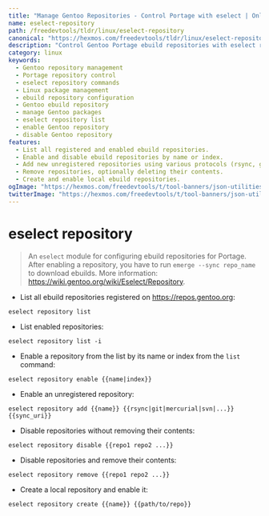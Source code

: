 ```yaml
---
title: "Manage Gentoo Repositories - Control Portage with eselect | Online Free DevTools by Hexmos"
name: eselect-repository
path: /freedevtools/tldr/linux/eselect-repository
canonical: "https://hexmos.com/freedevtools/tldr/linux/eselect-repository/"
description: "Control Gentoo Portage ebuild repositories with eselect repository.  Manage, enable, disable, and remove repositories easily. Free online tool, no registration required."
category: linux
keywords:
  - Gentoo repository management
  - Portage repository control
  - eselect repository commands
  - Linux package management
  - ebuild repository configuration
  - Gentoo ebuild repository
  - manage Gentoo packages
  - eselect repository list
  - enable Gentoo repository
  - disable Gentoo repository
features:
  - List all registered and enabled ebuild repositories.
  - Enable and disable ebuild repositories by name or index.
  - Add new unregistered repositories using various protocols (rsync, git, etc.).
  - Remove repositories, optionally deleting their contents.
  - Create and enable local ebuild repositories.
ogImage: "https://hexmos.com/freedevtools/t/tool-banners/json-utilities-banner.png"
twitterImage: "https://hexmos.com/freedevtools/t/tool-banners/json-utilities-banner.png"
---
```


# eselect repository

> An `eselect` module for configuring ebuild repositories for Portage.
> After enabling a repository, you have to run `emerge --sync repo_name` to download ebuilds.
> More information: <https://wiki.gentoo.org/wiki/Eselect/Repository>.

- List all ebuild repositories registered on <https://repos.gentoo.org>:

`eselect repository list`

- List enabled repositories:

`eselect repository list -i`

- Enable a repository from the list by its name or index from the `list` command:

`eselect repository enable {{name|index}}`

- Enable an unregistered repository:

`eselect repository add {{name}} {{rsync|git|mercurial|svn|...}} {{sync_uri}}`

- Disable repositories without removing their contents:

`eselect repository disable {{repo1 repo2 ...}}`

- Disable repositories and remove their contents:

`eselect repository remove {{repo1 repo2 ...}}`

- Create a local repository and enable it:

`eselect repository create {{name}} {{path/to/repo}}`
